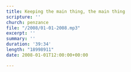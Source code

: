 ```yaml
---
title: Keeping the main thing, the main thing
scripture: ''
church: penzance
file: "/2008/01-01-2008.mp3"
excerpt: ''
summary: ''
duration: '39:34'
length: "18998911"
date: 2008-01-01T12:00:00+00:00

---
```

